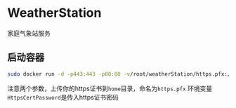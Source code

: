 # WeatherStation
家庭气象站服务

## 启动容器
```sh
sudo docker run -d -p443:443 -p80:80 -v/root/weatherStation/https.pfx:/app/https.pfx -v/root/weatherStation/database:/app/database -e HttpsCertPassword=yourpassword weatherStation
```
注意两个参数，上传你的https证书到`home`目录，命名为`https.pfx`
环境变量`HttpsCertPassword`是传入https证书密码
